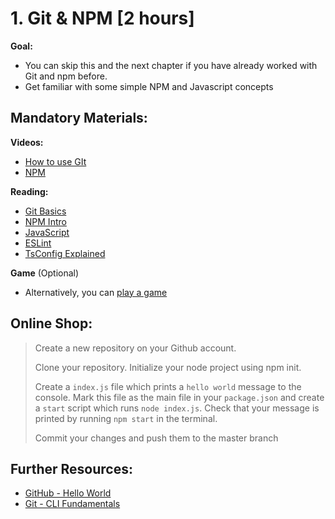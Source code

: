 # 1. Git & NPM [2 hours]

**Goal:** 
- You can skip this and the next chapter if you have already worked with Git and npm before.
- Get familiar with some simple NPM and Javascript concepts

## Mandatory Materials:

**Videos:**
- [How to use GIt](https://www.youtube.com/watch?v=HkdAHXoRtos)
- [NPM](https://www.youtube.com/watch?v=P3aKRdUyr0s)

**Reading:**
 - [Git Basics](https://git-scm.com/book/en/v2/Git-Basics-Getting-a-Git-Repository)
 - [NPM Intro](https://nodesource.com/blog/an-absolute-beginners-guide-to-using-npm/)
 - [JavaScript](https://htmldog.com/guides/javascript/beginner/)
 - [ESLint](https://eslint.org/docs/user-guide/getting-started)
 - [TsConfig Explained](https://www.typescriptlang.org/docs/handbook/tsconfig-json.html)

**Game** (Optional)
- Alternatively, you can [play a game](https://learngitbranching.js.org)

## Online Shop: 
 > Create a new repository on your Github account.
 >
 > Clone your repository. Initialize your node project using npm init.
 >
 > Create a `index.js` file which prints a `hello world` message to the console. Mark this file as the main file in your `package.json` and create a `start` script which runs `node index.js`. Check that your message is printed by running `npm start` in the terminal.
 >
 > Commit your changes and push them to the master branch
 
## Further Resources:

 - [GitHub - Hello World](https://guides.github.com/activities/hello-world/)
 - [Git - CLI Fundamentals](https://www.youtube.com/watch?v=HVsySz-h9r4)
